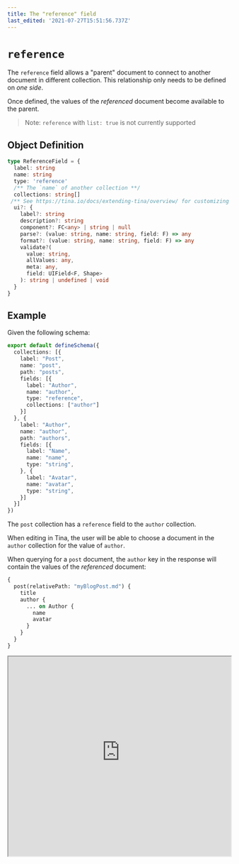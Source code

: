 ```yaml
---
title: The "reference" field
last_edited: '2021-07-27T15:51:56.737Z'
---
```


# `reference`

The `reference` field allows a "parent" document to connect to another document in different collection.  This relationship only needs to be defined on *one side*.

Once defined, the values of the *referenced* document become available to the parent.

> Note: `reference` with `list: true` is not currently supported

## Object Definition
```ts
type ReferenceField = {
  label: string
  name: string
  type: 'reference'
  /** The `name` of another collection **/
  collections: string[]
 /** See https://tina.io/docs/extending-tina/overview/ for customizing the UI **/
  ui?: {
    label?: string
    description?: string
    component?: FC<any> | string | null
    parse?: (value: string, name: string, field: F) => any
    format?: (value: string, name: string, field: F) => any
    validate?(
      value: string,
      allValues: any,
      meta: any,
      field: UIField<F, Shape>
    ): string | undefined | void
  }
}
```


## Example

Given the following schema:

```ts
export default defineSchema({
  collections: [{
    label: "Post",
    name: "post",
    path: "posts",
    fields: [{
      label: "Author",
      name: "author",
      type: "reference",
      collections: ["author"]
    }]
  }, {
    label: "Author",
    name: "author",
    path: "authors",
    fields: [{
      label: "Name",
      name: "name",
      type: "string",
    }, {
      label: "Avatar",
      name: "avatar",
      type: "string",
    }]
  }]
})
```

The `post` collection has a `reference` field to the `author` collection.

When editing in Tina, the user will be able to choose a document in the `author` collection for the value of `author`.

When querying for a `post` document, the `author` key in the response will contain the values of the *referenced* document:

```graphql
{
  post(relativePath: "myBlogPost.md") {
    title
    author {
      ... on Author {
        name
        avatar
      }
    }
  }
}
```

<iframe width="100%" height="450px" src="https://tina-gql-playground.vercel.app/iframe/reference" />
